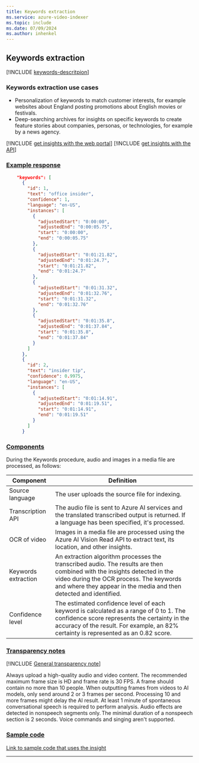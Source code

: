 ```yaml
---
title: Keywords extraction
ms.service: azure-video-indexer
ms.topic: include
ms.date: 07/09/2024
ms.author: inhenkel
---
```


## Keywords extraction

[!INCLUDE [keywords-descritpion](keywords-description.md)]

### Keywords extraction use cases

- Personalization of keywords to match customer interests, for example websites about England posting promotions about English movies or festivals. 
- Deep-searching archives for insights on specific keywords to create feature stories about companies, personas, or technologies, for example by a news agency.

[!INCLUDE [get insights with the web portal](get-insights-web-portal.md)]
[!INCLUDE [get insights with the API](get-insights-api.md)]

### [Example response](#tab/keywordsresponse)

```json
    "keywords": [
      {
        "id": 1,
        "text": "office insider",
        "confidence": 1,
        "language": "en-US",
        "instances": [
          {
            "adjustedStart": "0:00:00",
            "adjustedEnd": "0:00:05.75",
            "start": "0:00:00",
            "end": "0:00:05.75"
          },
          {
            "adjustedStart": "0:01:21.82",
            "adjustedEnd": "0:01:24.7",
            "start": "0:01:21.82",
            "end": "0:01:24.7"
          },
          {
            "adjustedStart": "0:01:31.32",
            "adjustedEnd": "0:01:32.76",
            "start": "0:01:31.32",
            "end": "0:01:32.76"
          },
          {
            "adjustedStart": "0:01:35.8",
            "adjustedEnd": "0:01:37.84",
            "start": "0:01:35.8",
            "end": "0:01:37.84"
          }
        ]
      },
      {
        "id": 2,
        "text": "insider tip",
        "confidence": 0.9975,
        "language": "en-US",
        "instances": [
          {
            "adjustedStart": "0:01:14.91",
            "adjustedEnd": "0:01:19.51",
            "start": "0:01:14.91",
            "end": "0:01:19.51"
          }
        ]
      }
```

### [Components](#tab/keywordscomponents)

During the Keywords procedure, audio and images in a media file are processed, as follows:

|Component|Definition|
|---|---|
|Source language |	The user uploads the source file for indexing. |
|Transcription API	|The audio file is sent to Azure AI services and the translated transcribed output is returned. If a language has been specified, it's processed.| 
|OCR of video	|Images in a media file are processed using the Azure AI Vision Read API to extract text, its location, and other insights.  |
|Keywords extraction	|An extraction algorithm processes the transcribed audio. The results are then combined with the insights detected in the video during the OCR process. The keywords and where they appear in the media and then detected and identified. |
|Confidence level|	The estimated confidence level of each keyword is calculated as a range of 0 to 1. The confidence score represents the certainty in the accuracy of the result. For example, an 82% certainty is represented as an 0.82 score.|

### [Transparency notes](#tab/keywordstransnote)

[!INCLUDE [General transparency note](read-general-transparency-note.md)]

Always upload a high-quality audio and video content. The recommended maximum frame size is HD and frame rate is 30 FPS. A frame should contain no more than 10 people. When outputting frames from videos to AI models, only send around 2 or 3 frames per second. Processing 10 and more frames might delay the AI result. At least 1 minute of spontaneous conversational speech is required to perform analysis. Audio effects are detected in nonspeech segments only. The minimal duration of a nonspeech section is 2 seconds. Voice commands and singing aren't supported.

### [Sample code](#tab/keywordssamplecode)

[Link to sample code that uses the insight](#)

---
